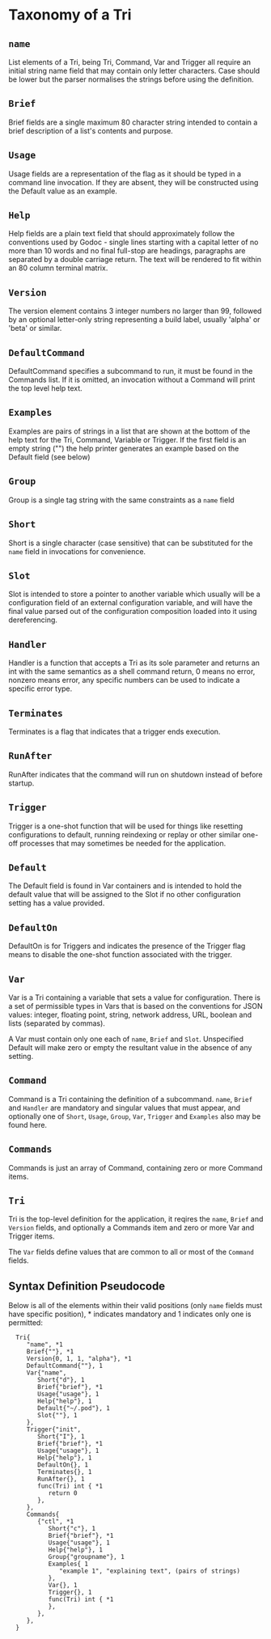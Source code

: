 # Taxonomy of a Tri

## `name`

List elements of a Tri, being Tri, Command, Var and Trigger all require an initial string name field that may contain only letter characters. Case should be lower but the parser normalises the strings before using the definition.

## `Brief`

Brief fields are a single maximum 80 character string intended to contain a brief description of a list's contents and purpose.

## `Usage`

Usage fields are a representation of the flag as it should be typed in a command line invocation. If they are absent, they will be constructed using the Default value as an example.

## `Help`

Help fields are a plain text field that should approximately follow the conventions used by Godoc - single lines starting with a capital letter of no more than 10 words and no final full-stop are headings, paragraphs are separated by a double carriage return. The text will be rendered to fit within an 80 column terminal matrix.

## `Version`

The version element contains 3 integer numbers no larger than 99, followed by an optional letter-only string representing a build label, usually 'alpha' or 'beta' or similar.

## `DefaultCommand`

DefaultCommand specifies a subcommand to run, it must be found in the Commands list. If it is omitted, an invocation without a Command will print the top level help text.

## `Examples`

Examples are pairs of strings in a list that are shown at the bottom of the help text for the Tri, Command, Variable or Trigger. If the first field is an empty string ("") the help printer generates an example based on the Default field (see below)

## `Group`

Group is a single tag string with the same constraints as a `name` field

## `Short`

Short is a single character (case sensitive) that can be substituted for the `name` field in invocations for convenience.

## `Slot`

Slot is intended to store a pointer to another variable which usually will be a configuration field of an external configuration variable, and will have the final value parsed out of the configuration composition loaded into it using dereferencing.

## `Handler`

Handler is a function that accepts a Tri as its sole parameter and returns an int with the same semantics as a shell command return, 0 means no error, nonzero means error, any specific numbers can be used to indicate a specific error type.

## `Terminates`

Terminates is a flag that indicates that a trigger ends execution.

## `RunAfter`

RunAfter indicates that the command will run on shutdown instead of before startup.

## `Trigger`

Trigger is a one-shot function that will be used for things like resetting configurations to default, running reindexing or replay or other similar one-off processes that may sometimes be needed for the application.

## `Default`

The Default field is found in Var containers and is intended to hold the default value that will be assigned to the Slot if no other configuration setting has a value provided.

## `DefaultOn`

DefaultOn is for Triggers and indicates the presence of the Trigger flag means to disable the one-shot function associated with the trigger.

## `Var`

Var is a Tri containing a variable that sets a value for configuration. There is a set of permissible types in Vars that is based on the conventions for JSON values: integer, floating point, string, network address, URL, boolean and lists (separated by commas).

A Var must contain only one each of `name`, `Brief` and `Slot`. Unspecified Default will make zero or empty the resultant value in the absence of any setting.

## `Command`

Command is a Tri containing the definition of a subcommand. `name`, `Brief` and `Handler` are mandatory and singular values that must appear, and optionally one of `Short`, `Usage`, `Group`, `Var`, `Trigger` and `Examples` also may be found here.

## `Commands`

Commands is just an array of Command, containing zero or more Command items.

## `Tri`

Tri is the top-level definition for the application, it reqires the `name`, `Brief` and `Version` fields, and optionally a Commands item and zero or more Var and Trigger items.

The `Var` fields define values that are common to all or most of the `Command` fields.

## Syntax Definition Pseudocode

Below is all of the elements within their valid positions (only `name` fields must have specific position), * indicates mandatory and 1 indicates only one is permitted:

      Tri{
         "name", *1
         Brief{""}, *1
         Version{0, 1, 1, "alpha"}, *1
         DefaultCommand{""}, 1
         Var{"name", 
            Short{"d"}, 1
            Brief{"brief"}, *1
            Usage{"usage"}, 1
            Help{"help"}, 1
            Default{"~/.pod"}, 1
            Slot{""}, 1
         },
         Trigger{"init", 
            Short{"I"}, 1
            Brief{"brief"}, *1
            Usage{"usage"}, 1
            Help{"help"}, 1
            DefaultOn{}, 1
            Terminates{}, 1
            RunAfter{}, 1
            func(Tri) int { *1
               return 0
            },
         },
         Commands{
            {"ctl", *1
               Short{"c"}, 1
               Brief{"brief"}, *1
               Usage{"usage"}, 1
               Help{"help"}, 1
               Group{"groupname"}, 1
               Examples{ 1
                  "example 1", "explaining text", (pairs of strings)
               },
               Var{}, 1
               Trigger{}, 1
               func(Tri) int { *1
               },
            },
         },
      }